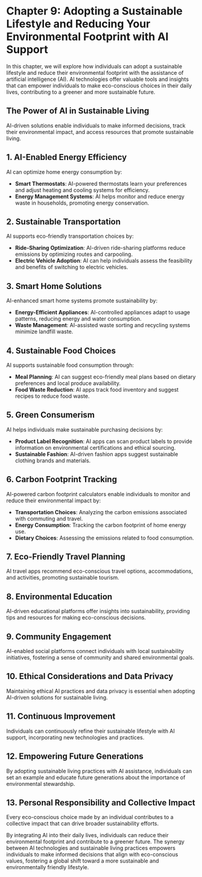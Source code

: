 Chapter 9: Adopting a Sustainable Lifestyle and Reducing Your Environmental Footprint with AI Support
=====================================================================================================

In this chapter, we will explore how individuals can adopt a sustainable lifestyle and reduce their environmental footprint with the assistance of artificial intelligence (AI). AI technologies offer valuable tools and insights that can empower individuals to make eco-conscious choices in their daily lives, contributing to a greener and more sustainable future.

**The Power of AI in Sustainable Living**
-----------------------------------------

AI-driven solutions enable individuals to make informed decisions, track their environmental impact, and access resources that promote sustainable living.

**1. AI-Enabled Energy Efficiency**
-----------------------------------

AI can optimize home energy consumption by:

* **Smart Thermostats**: AI-powered thermostats learn your preferences and adjust heating and cooling systems for efficiency.
* **Energy Management Systems**: AI helps monitor and reduce energy waste in households, promoting energy conservation.

**2. Sustainable Transportation**
---------------------------------

AI supports eco-friendly transportation choices by:

* **Ride-Sharing Optimization**: AI-driven ride-sharing platforms reduce emissions by optimizing routes and carpooling.
* **Electric Vehicle Adoption**: AI can help individuals assess the feasibility and benefits of switching to electric vehicles.

**3. Smart Home Solutions**
---------------------------

AI-enhanced smart home systems promote sustainability by:

* **Energy-Efficient Appliances**: AI-controlled appliances adapt to usage patterns, reducing energy and water consumption.
* **Waste Management**: AI-assisted waste sorting and recycling systems minimize landfill waste.

**4. Sustainable Food Choices**
-------------------------------

AI supports sustainable food consumption through:

* **Meal Planning**: AI can suggest eco-friendly meal plans based on dietary preferences and local produce availability.
* **Food Waste Reduction**: AI apps track food inventory and suggest recipes to reduce food waste.

**5. Green Consumerism**
------------------------

AI helps individuals make sustainable purchasing decisions by:

* **Product Label Recognition**: AI apps can scan product labels to provide information on environmental certifications and ethical sourcing.
* **Sustainable Fashion**: AI-driven fashion apps suggest sustainable clothing brands and materials.

**6. Carbon Footprint Tracking**
--------------------------------

AI-powered carbon footprint calculators enable individuals to monitor and reduce their environmental impact by:

* **Transportation Choices**: Analyzing the carbon emissions associated with commuting and travel.
* **Energy Consumption**: Tracking the carbon footprint of home energy use.
* **Dietary Choices**: Assessing the emissions related to food consumption.

**7. Eco-Friendly Travel Planning**
-----------------------------------

AI travel apps recommend eco-conscious travel options, accommodations, and activities, promoting sustainable tourism.

**8. Environmental Education**
------------------------------

AI-driven educational platforms offer insights into sustainability, providing tips and resources for making eco-conscious decisions.

**9. Community Engagement**
---------------------------

AI-enabled social platforms connect individuals with local sustainability initiatives, fostering a sense of community and shared environmental goals.

**10. Ethical Considerations and Data Privacy**
-----------------------------------------------

Maintaining ethical AI practices and data privacy is essential when adopting AI-driven solutions for sustainable living.

**11. Continuous Improvement**
------------------------------

Individuals can continuously refine their sustainable lifestyle with AI support, incorporating new technologies and practices.

**12. Empowering Future Generations**
-------------------------------------

By adopting sustainable living practices with AI assistance, individuals can set an example and educate future generations about the importance of environmental stewardship.

**13. Personal Responsibility and Collective Impact**
-----------------------------------------------------

Every eco-conscious choice made by an individual contributes to a collective impact that can drive broader sustainability efforts.

By integrating AI into their daily lives, individuals can reduce their environmental footprint and contribute to a greener future. The synergy between AI technologies and sustainable living practices empowers individuals to make informed decisions that align with eco-conscious values, fostering a global shift toward a more sustainable and environmentally friendly lifestyle.
